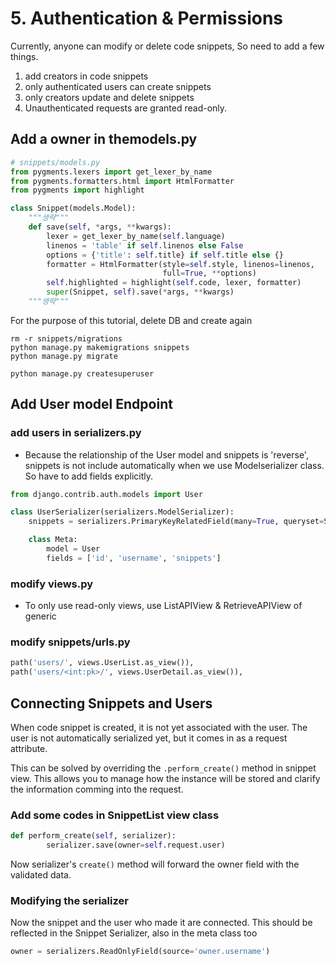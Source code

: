 # 5. Authentication & Permissions

Currently, anyone can modify or delete code snippets, So need to add a few things.

1) add creators in code snippets
2) only authenticated users can create snippets
3) only creators update and delete snippets
4) Unauthenticated requests are granted read-only.

## Add a owner in themodels.py

```py
# snippets/models.py
from pygments.lexers import get_lexer_by_name
from pygments.formatters.html import HtmlFormatter
from pygments import highlight

class Snippet(models.Model):
    """생략"""
    def save(self, *args, **kwargs):
        lexer = get_lexer_by_name(self.language)
        linenos = 'table' if self.linenos else False
        options = {'title': self.title} if self.title else {}
        formatter = HtmlFormatter(style=self.style, linenos=linenos,
                                  full=True, **options)
        self.highlighted = highlight(self.code, lexer, formatter)
        super(Snippet, self).save(*args, **kwargs)
    """생략"""
```

For the purpose of this tutorial,  delete DB and create again
```rm -f db.sqlite3
rm -r snippets/migrations
python manage.py makemigrations snippets
python manage.py migrate

python manage.py createsuperuser
```

## Add User model Endpoint

### add users in serializers.py
- Because the relationship of the User model and snippets is 'reverse', snippets is not include automatically when we use Modelserializer class. So have to add fields explicitly.

```py
from django.contrib.auth.models import User

class UserSerializer(serializers.ModelSerializer):
    snippets = serializers.PrimaryKeyRelatedField(many=True, queryset=Snippet.objects.all())

    class Meta:
        model = User
        fields = ['id', 'username', 'snippets']
```

### modify views.py
- To only use read-only views, use ListAPIView & RetrieveAPIView of generic

### modify snippets/urls.py

```py
path('users/', views.UserList.as_view()),
path('users/<int:pk>/', views.UserDetail.as_view()),
```

## Connecting Snippets and Users

When code snippet is created, it is not yet associated with the user. The user is not automatically serialized yet, but it comes in as a request attribute.

This can be solved by overriding the `.perform_create()` method in snippet view. This allows you to manage how the instance will be stored and clarify the information comming into the request.

### Add some codes in SnippetList view class

```py
def perform_create(self, serializer):
        serializer.save(owner=self.request.user)
```

Now serializer's `create()` method will forward the owner field with the validated data.

### Modifying the serializer

Now the snippet and the user who made it are connected. This should be reflected in the Snippet Serializer, also in the meta class too

```py
owner = serializers.ReadOnlyField(source='owner.username')
```


